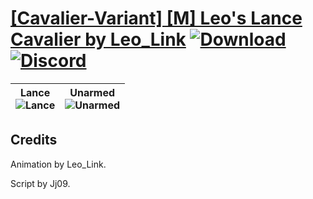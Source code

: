 # [\[Cavalier-Variant\] \[M\] Leo's Lance Cavalier by Leo_Link](https://github.com/Klokinator/FE-Repo/tree/main/Battle%20Animations/Mounted%20-%20Cavs,%20Paladins,%20Rangers/%5BCavalier-Variant%5D%20%5BM%5D%20Leo's%20Lance%20Cavalier%20by%20Leo_Link) [![Download](https://img.shields.io/badge/Download--red?style=social&logo=github)](https://minhaskamal.github.io/DownGit/#/home?url=https://github.com/Klokinator/FE-Repo/tree/main/Battle%20Animations/Mounted%20-%20Cavs,%20Paladins,%20Rangers/%5BCavalier-Variant%5D%20%5BM%5D%20Leo's%20Lance%20Cavalier%20by%20Leo_Link) [![Discord](https://img.shields.io/badge/Discord--blue?style=social&logo=discord)](https://discord.gg/C7VNGnyTPA)

| <b>Lance</b><br/><img alt="Lance" src="https://raw.githubusercontent.com/Klokinator/FE-Repo/main/Battle%20Animations/Mounted%20-%20Cavs,%20Paladins,%20Rangers/%5BCavalier-Variant%5D%20%5BM%5D%20Leo's%20Lance%20Cavalier%20by%20Leo_Link/2.%20Lance/Lance.gif"/> | <b>Unarmed</b><br/><img alt="Unarmed" src="https://raw.githubusercontent.com/Klokinator/FE-Repo/main/Battle%20Animations/Mounted%20-%20Cavs,%20Paladins,%20Rangers/%5BCavalier-Variant%5D%20%5BM%5D%20Leo's%20Lance%20Cavalier%20by%20Leo_Link/8.%20Unarmed/Unarmed.gif"/> |
| :---: | :---: |

## Credits

Animation by Leo_Link.

Script by Jj09.

